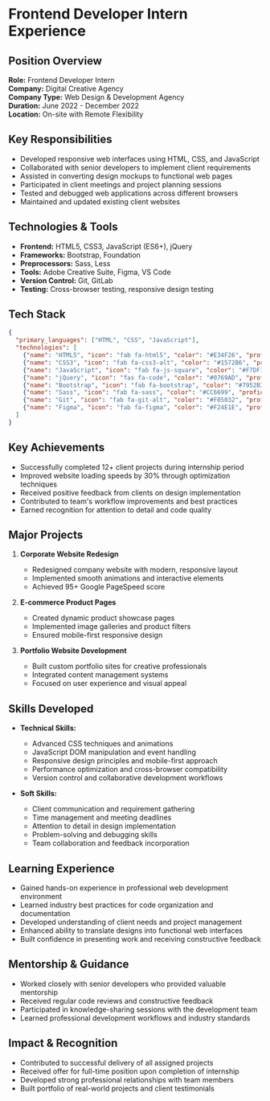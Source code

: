 # Frontend Developer Intern Experience

## Position Overview
**Role:** Frontend Developer Intern  
**Company:** Digital Creative Agency  
**Company Type:** Web Design & Development Agency  
**Duration:** June 2022 - December 2022  
**Location:** On-site with Remote Flexibility  

## Key Responsibilities
- Developed responsive web interfaces using HTML, CSS, and JavaScript
- Collaborated with senior developers to implement client requirements
- Assisted in converting design mockups to functional web pages
- Participated in client meetings and project planning sessions
- Tested and debugged web applications across different browsers
- Maintained and updated existing client websites

## Technologies & Tools
- **Frontend:** HTML5, CSS3, JavaScript (ES6+), jQuery
- **Frameworks:** Bootstrap, Foundation
- **Preprocessors:** Sass, Less
- **Tools:** Adobe Creative Suite, Figma, VS Code
- **Version Control:** Git, GitLab
- **Testing:** Cross-browser testing, responsive design testing

## Tech Stack
```json
{
  "primary_languages": ["HTML", "CSS", "JavaScript"],
  "technologies": [
    {"name": "HTML5", "icon": "fab fa-html5", "color": "#E34F26", "proficiency": 90},
    {"name": "CSS3", "icon": "fab fa-css3-alt", "color": "#1572B6", "proficiency": 85},
    {"name": "JavaScript", "icon": "fab fa-js-square", "color": "#F7DF1E", "proficiency": 75},
    {"name": "jQuery", "icon": "fas fa-code", "color": "#0769AD", "proficiency": 80},
    {"name": "Bootstrap", "icon": "fab fa-bootstrap", "color": "#7952B3", "proficiency": 85},
    {"name": "Sass", "icon": "fab fa-sass", "color": "#CC6699", "proficiency": 75},
    {"name": "Git", "icon": "fab fa-git-alt", "color": "#F05032", "proficiency": 70},
    {"name": "Figma", "icon": "fab fa-figma", "color": "#F24E1E", "proficiency": 80}
  ]
}
```

## Key Achievements
- Successfully completed 12+ client projects during internship period
- Improved website loading speeds by 30% through optimization techniques
- Received positive feedback from clients on design implementation
- Contributed to team's workflow improvements and best practices
- Earned recognition for attention to detail and code quality

## Major Projects
1. **Corporate Website Redesign**
   - Redesigned company website with modern, responsive layout
   - Implemented smooth animations and interactive elements
   - Achieved 95+ Google PageSpeed score

2. **E-commerce Product Pages**
   - Created dynamic product showcase pages
   - Implemented image galleries and product filters
   - Ensured mobile-first responsive design

3. **Portfolio Website Development**
   - Built custom portfolio sites for creative professionals
   - Integrated content management systems
   - Focused on user experience and visual appeal

## Skills Developed
- **Technical Skills:**
  - Advanced CSS techniques and animations
  - JavaScript DOM manipulation and event handling
  - Responsive design principles and mobile-first approach
  - Performance optimization and cross-browser compatibility
  - Version control and collaborative development workflows

- **Soft Skills:**
  - Client communication and requirement gathering
  - Time management and meeting deadlines
  - Attention to detail in design implementation
  - Problem-solving and debugging skills
  - Team collaboration and feedback incorporation

## Learning Experience
- Gained hands-on experience in professional web development environment
- Learned industry best practices for code organization and documentation
- Developed understanding of client needs and project management
- Enhanced ability to translate designs into functional web interfaces
- Built confidence in presenting work and receiving constructive feedback

## Mentorship & Guidance
- Worked closely with senior developers who provided valuable mentorship
- Received regular code reviews and constructive feedback
- Participated in knowledge-sharing sessions with the development team
- Learned professional development workflows and industry standards

## Impact & Recognition
- Contributed to successful delivery of all assigned projects
- Received offer for full-time position upon completion of internship
- Developed strong professional relationships with team members
- Built portfolio of real-world projects and client testimonials